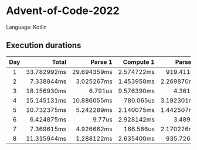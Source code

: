 # Advent-of-Code-2022

Language: Kotlin

## Execution durations

| Day |       Total |     Parse 1 |  Compute 1 |    Parse 2 |  Compute 2 |
|:---:|------------:|------------:|-----------:|-----------:|-----------:|
|  1  | 33.782992ms | 29.694359ms | 2.574722ms |  919.411us |    594.5us |
|  2  |  7.338844ms |  3.025267ms | 1.453958ms | 2.269870ms |  589.749us |
|  3  | 18.156930ms |     6.791us | 9.576390ms |    4.361us | 8.569388ms |
|  4  | 15.145131ms | 10.886055ms |  780.065us | 3.192301ms |   286.71us |
|  5  | 10.732375ms |  5.242289ms | 2.140075ms | 1.442507ms | 1.907504ms |
|  6  |  6.424875ms |      9.77us | 2.928142ms |    3.489us | 3.483474ms |
|  7  |  7.369615ms |  4.926662ms |  166.586us | 2.170226ms |  106.141us |
|  8  | 11.315944ms |  1.288122ms | 2.635400ms |  935.726us | 6.456696ms |